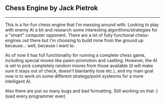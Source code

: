 Chess Engine by Jack Pietrok
---
-----------------------------
This is a for-fun chess engine that I'm messing around with. Looking to play with enemy AI a bit and research some interesting algorithms/strategies for a "smart" computer opponent. There are a lot of fully functional chess-engines out there but I'm choosing to build mine from the ground up because... well, because i want to. 

As of now it has full functionality for running a complete chess game, including special moves like pawn-promotion and castling. However, the AI is set to pick completely random moves from those available (it will make sure it stays out of check, doesn't blantantly lose etc.), and my main goal now is to work on some different strategy/point systesms for a more intelligent AI.

Also there are just so many bugs and bad formatting. Still working on that :)   
(said every programmer ever) 